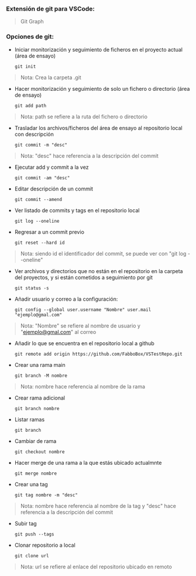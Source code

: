 ### Extensión de git para VSCode:
> Git Graph

### Opciones de git:

* Iniciar monitorización y seguimiento de ficheros en el proyecto actual	(área de ensayo)
  ~~~
  git init
  ~~~
> Nota: Crea la carpeta .git


* Hacer monitorización y seguimiento de solo un fichero o directorio		(área de ensayo)
  ~~~
  git add path
  ~~~
> Nota: path se refiere a la ruta del fichero o directorio


* Trasladar los archivos/ficheros del área de ensayo al repositorio local con descripción
  ~~~
  git commit -m "desc"
  ~~~
> Nota: "desc" hace referencia a la descripción del commit

* Ejecutar add y commit a la vez
  ~~~
  git commit -am "desc"
  ~~~

* Editar descripción de un commit
  ~~~
  git commit --amend
  ~~~

* Ver listado de commits y tags en el repositorio local
  ~~~
  git log --oneline
  ~~~

* Regresar a un commit previo
  ~~~
  git reset --hard id
  ~~~
> Nota: siendo id el identificador del commit, se puede ver con "git log --oneline"

* Ver archivos y directorios que no están en el repositorio en la carpeta del proyectos, y si están cometidos a seguimiento por git
  ~~~
  git status -s
  ~~~

* Añadir usuario y correo a la configuración:
  ~~~
  git config --global user.username "Nombre" user.mail "ejemplo@gmal.com"
  ~~~
> Nota: "Nombre" se refiere al nombre de usuario y "ejemplo@gmal.com" al correo

* Añadir lo que se encuentra en el repositorio local a github
  ~~~
  git remote add origin https://github.com/FabboBox/VSTestRepo.git
  ~~~

* Crear una rama main
  ~~~
  git branch -M nombre
  ~~~
> Nota: nombre hace referencia al nombre de la rama

* Crear rama adicional
  ~~~
  git branch nombre 
  ~~~

* Listar ramas
  ~~~
  git branch 
  ~~~

* Cambiar de rama
  ~~~
  git checkout nombre
  ~~~

* Hacer merge de una rama a la que estás ubicado actualmnte
  ~~~
  git merge nombre
  ~~~

* Crear una tag
  ~~~
  git tag nombre -m "desc"
  ~~~
> Nota: nombre hace referencia al nombre de la tag y "desc" hace referencia a la descripción del commit

* Subir tag
  ~~~
  git push --tags
  ~~~

* Clonar repositorio a local
  ~~~
  git clone url
  ~~~
> Nota: url se refiere al enlace del repositorio ubicado en remoto
